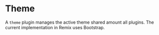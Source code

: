 # Theme

A `theme` plugin manages the active theme shared amount all plugins.
The current implementation in Remix uses Bootstrap.